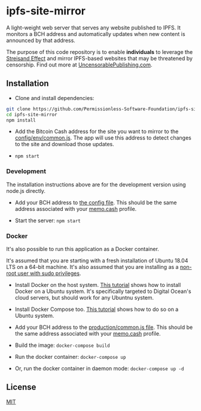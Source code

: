 # ipfs-site-mirror

A light-weight web server that serves any website published to IPFS. It monitors a
BCH address and automatically updates when new content is announced by that
address.

The purpose of this code repository is to enable **individuals** to leverage the [Streisand Effect](https://en.wikipedia.org/wiki/Streisand_effect) and mirror IPFS-based websites that may be threatened by censorship. Find out more at [UncensorablePublishing.com](https://uncensorablepublishing.com).

## Installation
- Clone and install dependencies:
```bash
git clone https://github.com/Permissionless-Software-Foundation/ipfs-site-mirror
cd ipfs-site-mirror
npm install
```

- Add the Bitcoin Cash address for the site you want to mirror to the [config/env/common.js](./config/env/common.js). The app will use this address to detect changes to the site and download those updates.

- `npm start`

### Development
The installation instructions above are for the development version using node.js directly.

- Add your BCH address
to [the config file](config/env/common.js). This
should be the same address associated with your [memo.cash](http://memo.cash) profile.

- Start the server: `npm start`

### Docker
It's also possible to run this application as a Docker container.

It's assumed that you are starting with a fresh installation of Ubuntu
18.04 LTS on a 64-bit machine.
It's also assumed that you are installing as a
[non-root user with sudo privileges](https://www.digitalocean.com/community/tutorials/initial-server-setup-with-ubuntu-18-04).

- Install Docker on the host system.
[This tutorial](https://www.digitalocean.com/community/tutorials/how-to-install-and-use-docker-on-ubuntu-16-04)
shows how to install Docker on a Ubuntu system. It's specifically targeted to
Digital Ocean's cloud servers, but should work for any Ubuntnu system.

- Install Docker Compose too.
[This tutorial](https://www.digitalocean.com/community/tutorials/how-to-install-docker-compose-on-ubuntu-16-04) shows how to do so on a Ubuntu system.

- Add your BCH address
to the [production/common.js file](production/common.js). This
should be the same address associated with your [memo.cash](http://memo.cash) profile.

- Build the image: `docker-compose build`

- Run the docker container: `docker-compose up`

- Or, run the docker container in daemon mode: `docker-compose up -d`


## License
[MIT](LICENSE.md)
